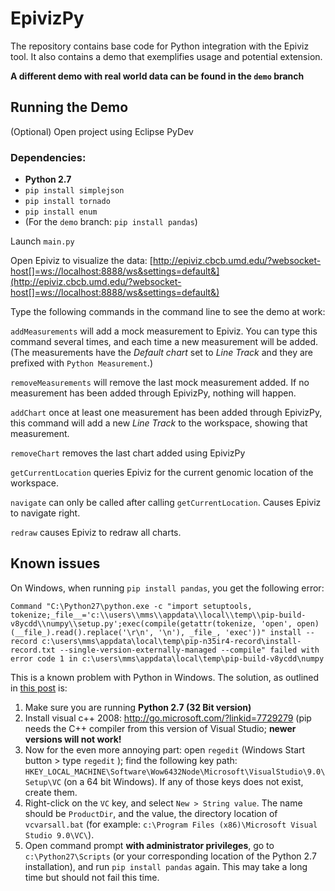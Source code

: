 EpivizPy
=====

The repository contains base code for Python integration with the Epiviz tool. 
It also contains a demo that exemplifies usage and potential extension. 

**A different demo with real world data can be found in the ```demo``` branch**

Running the Demo
-----

(Optional) Open project using Eclipse PyDev

### Dependencies:

* **Python 2.7**
* `pip install simplejson`
* `pip install tornado`
* `pip install enum`
* (For the `demo` branch: `pip install pandas`)

Launch ```main.py```

Open Epiviz to visualize the data: [http://epiviz.cbcb.umd.edu/?websocket-host[]=ws://localhost:8888/ws&settings=default&](http://epiviz.cbcb.umd.edu/?websocket-host[]=ws://localhost:8888/ws&settings=default&)

Type the following commands in the command line to see the demo at work:

```addMeasurements``` will add a mock measurement to Epiviz. You can type this command several times, 
and each time a new measurement will be added. (The measurements have the *Default chart* set to *Line 
Track* and they are prefixed with ```Python Measurement```.)

```removeMeasurements``` will remove the last mock measurement added. If no measurement has been added through EpivizPy, nothing will happen.

```addChart``` once at least one measurement has been added through EpivizPy, this command will add a new *Line Track* to the workspace, showing
that measurement.

```removeChart``` removes the last chart added using EpivizPy

```getCurrentLocation``` queries Epiviz for the current genomic location of the workspace.

```navigate``` can only be called after calling ```getCurrentLocation```. Causes Epiviz to navigate right.

```redraw``` causes Epiviz to redraw all charts.

## Known issues

On Windows, when running `pip install pandas`, you get the following error:

```
Command "C:\Python27\python.exe -c "import setuptools, tokenize;_file__='c:\\users\\mms\\appdata\\local\\temp\\pip-build-v8ycdd\\numpy\\setup.py';exec(compile(getattr(tokenize, 'open', open)(__file_).read().replace('\r\n', '\n'), _file_, 'exec'))" install --record c:\users\mms\appdata\local\temp\pip-n35ir4-record\install-record.txt --single-version-externally-managed --compile" failed with error code 1 in c:\users\mms\appdata\local\temp\pip-build-v8ycdd\numpy
```

This is a known problem with Python in Windows. The solution, as outlined in [this post](http://shop.wickeddevice.com/2013/12/11/windows-7-python-virtualenv-and-the-unable-to-find-vcvarsall-bat-error/) is:

1. 	Make sure you are running **Python 2.7 (32 Bit version)**
2. 	Install visual c++ 2008: http://go.microsoft.com/?linkid=7729279 (pip needs the C++ compiler from this version of Visual Studio; **newer versions will not work!**
3. 	Now for the even more annoying part: open `regedit` (Windows Start button > type `regedit` <enter>); find the following key path: `HKEY_LOCAL_MACHINE\Software\Wow6432Node\Microsoft\VisualStudio\9.0\Setup\VC` (on a 64 bit Windows). If any of those keys does not exist, create them. 
4. 	Right-click on the `VC` key, and select `New > String value`. The name should be `ProductDir`, and the value, the directory location of `vcvarsall.bat` (for example: `c:\Program Files (x86)\Microsoft Visual Studio 9.0\VC\`).
5. 	Open command prompt **with administrator privileges**, go to `c:\Python27\Scripts` (or your corresponding location of the Python 2.7 installation), and run `pip install pandas` again. This may take a long time but should not fail this time.
 	

